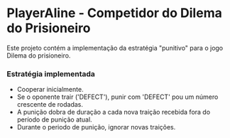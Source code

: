 # PlayerAline - Competidor do Dilema do Prisioneiro
Este projeto contém a implementação da estratégia "punitivo" para o jogo Dilema 
do prisioneiro.

### Estratégia implementada
- Cooperar inicialmente.
- Se o oponente trair ('DEFECT'), punir com 'DEFECT' pou um número crescente de 
rodadas.
- A punição dobra de duração a cada nova traição recebida fora do período de 
punição atual.
- Durante o periodo de punição, ignorar novas traições.
